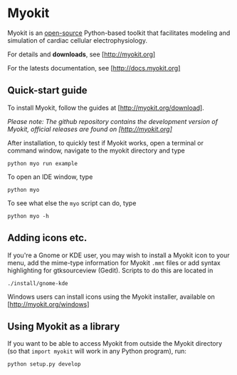 # Myokit

Myokit is an [open-source](LICENSE) Python-based toolkit that facilitates modeling and simulation of cardiac cellular electrophysiology.

For details and **downloads**, see [http://myokit.org]

For the latests documentation, see [http://docs.myokit.org]

## Quick-start guide

To install Myokit, follow the guides at [http://myokit.org/download].

_Please note: The github repository contains the development version of Myokit, official releases are found on [http://myokit.org]_

After installation, to quickly test if Myokit works, open a terminal or command window, navigate to the myokit directory and type

    python myo run example
    
To open an IDE window, type

    python myo
    
To see what else the `myo` script can do, type

    python myo -h

## Adding icons etc.
If you're a Gnome or KDE user, you may wish to install a Myokit icon to your menu, add the mime-type information for Myokit `.mmt` files or add syntax highlighting for gtksourceview (Gedit). Scripts to do this are located in
    
    ./install/gnome-kde

Windows users can install icons using the Myokit installer, available on [http://myokit.org/windows]

## Using Myokit as a library
If you want to be able to access Myokit from outside the Myokit directory (so that `import myokit` will work in any Python program), run:

    python setup.py develop
